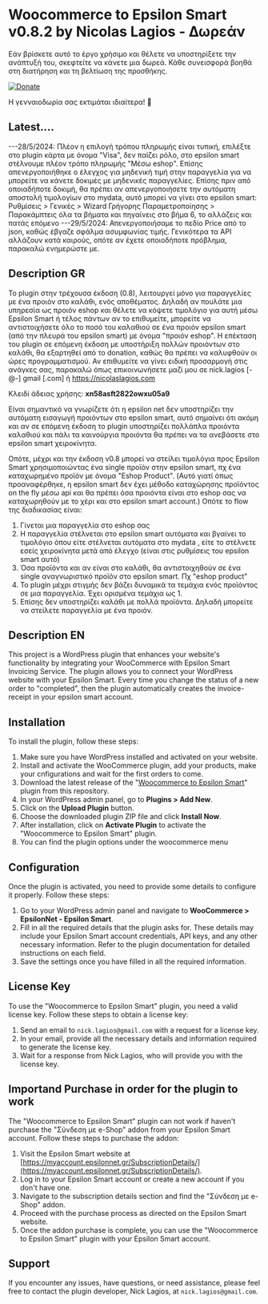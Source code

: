 # Woocommerce to Epsilon Smart v0.8.2 by Nicolas Lagios - Δωρεάν

Εάν βρίσκετε αυτό το έργο χρήσιμο και θέλετε να υποστηρίξετε την ανάπτυξή του, σκεφτείτε να κάνετε μια δωρεά. Κάθε συνεισφορά βοηθά στη διατήρηση και τη βελτίωση της προσθήκης.

[![Donate](https://dev.maxservices.gr/pp.png)](https://www.paypal.com/donate/?hosted_button_id=HWYEPHKQ9D8F6)

Η γενναιοδωρία σας εκτιμάται ιδιαίτερα! 🙏

## Latest....
---28/5/2024: Πλέον η επιλογή τρόπου πληρωμής είναι τυπική, επιλέξτε στο plugin κάρτα με όνομα "Visa", δεν παίζει ρόλο, στο epsilon smart στέλνουμε πλέον τρόπο πληρωμής "Μέσω eshop".
Επίσης απενεργοποιήθηκε ο έλεγχος για μηδενική τιμή στην παραγγελία για να μπορείτε να κάνετε δοκιμές με μηδενικές παραγγελίες.
Επίσης πριν από οποιαδήποτε δοκιμή, θα πρέπει αν απενεργοποιήσετε την αυτόματη αποστολή τιμολογίων στο mydata, αυτό μπορεί να γίνει στο epsilon smart: Ρυθμίσεις > Γενικές > Wizard Γρήγορης Παραμετροποίησης > Παρακάμπτεις όλα τα βήματα και πηγαίνεις στο βήμα 6, το αλλάζεις και πατάς επόμενο
---29/5/2024: Απενεργοποιήσαμε το πεδίο Price από το json, καθώς έβγαζε σφάλμα ασυμφωνίας τιμής. Γενικότερα τα API αλλάζουν κατά καιρούς, οπότε αν έχετε οποιοδήποτε πρόβλημα, παρακαλώ ενημερώστε με.

## Description GR

Το plugin στην τρέχουσα έκδοση (0.8), λειτουργεί μόνο για παραγγελίες με ένα προιόν στο καλάθι, ενός αποθέματος.
Δηλαδή αν πουλάτε μια υπηρεσία ως προιόν eshop και θέλετε να κόψετε τιμολόγιο για αυτή μέσω Epsilon Smart ή τέλος πάντων αν το επιθυμείτε, μπορείτε να αντιστοιχήσετε όλο το ποσό του καλαθιού σε ένα προιόν epsilon smart (από την πλευρά του epsilon smart) με όνομα "προιόν eshop".
Η επέκταση του plugin σε επόμενη έκδοση με υποστήριξη πολλών προιόντων στο καλάθι, θα εξαρτηθεί από το donation, καθώς θα πρέπει να καλυφθούν οι ώρες προγραμματισμού.
Αν επιθυμείτε να γίνει ειδική προσαρμογή στις ανάγκες σας, παρακαλώ όπως επικοινωνήσετε μαζί μου σε nick.lagios [-@-] gmail [.com] ή https://nicolaslagios.com

Κλειδί άδειας χρήσης: **xn58asft2822owxu05a9**

Είναι σημαντικό να γνωρίζετε ότι η epsilon net δεν υποστηρίζει την αυτόματη εισαγωγή προιόντων στο epsilon smart, αυτό σημαίνει ότι ακόμη και αν σε επόμενη έκδοση το plugin υποστηρίζει πολλάπλα προιόντα καλαθιού και πάλι τα καινούργια προιόντα θα πρέπει να τα ανεβάσετε στο epsilon smart χειροκίνητα.

Οπότε, μέχρι και την έκδοση v0.8 μπορεί να στείλει τιμολόγια προς Epsilon Smart χρησιμοποιώντας ένα single προϊόν στην epsilon smart, πχ ένα καταχωρημένο προϊόν με όνομα "Eshop Product".
(Αυτό γιατί όπως προαναφέρθηκε, η epsilon smart δεν έχει μέθοδο καταχώρησης προϊόντος on the fly μέσω api και θα πρέπει όσα προιόντα είναι στο eshop σας να καταχωρηθούν με το χέρι και στο epsilon smart account.)
Οπότε το flow της διαδικασίας είναι:
1. Γίνεται μια παραγγελία στο eshop σας
2. Η παραγγελία στέλνεται στο epsilon smart αυτόματα και βγαίνει το τιμολόγιο όπου είτε στέλνεται αυτόματα στο mydata , είτε το στέλνετε εσείς χειροκίνητα μετά από έλεγχο (είναι στις ρυθμίσεις του epsilon smart αυτό)
3. Όσα προϊόντα και αν είναι στο καλάθι, θα αντιστοιχηθούν σε ένα single αναγνωριστικό προϊόν στο epsilon smart. Πχ "eshop product"
4. Το plugin μέχρι στιγμής δεν βάζει δυναμικά τα τεμάχια ενός προϊόντος σε μια παραγγελία. Έχει ορισμένα τεμάχια ως 1.
5. Επίσης δεν υποστηρίζει καλάθι με πολλά προϊόντα. Δηλαδή μπορείτε να στείλετε παραγγελία με ένα προιόν.

## Description EN

This project is a WordPress plugin that enhances your website's functionality by integrating your WooCommerce with Epsilon Smart Invoicing Service. The plugin allows you to connect your WordPress website with your Epsilon Smart. Every time you change the status of a new order to "completed", then the plugin automatically creates the invoice-receipt in your epsilon smart account.

## Installation

To install the plugin, follow these steps:

1. Make sure you have WordPress installed and activated on your website.
2. Install and activate the WooCommerce plugin, add your products, make your cnfigurations and wait for the first orders to come.
3. Download the latest release of the "[Woocommerce to Epsilon Smart](https://github.com/nicolaslagios/epsilon/archive/refs/heads/main.zip)" plugin from this repository.
4. In your WordPress admin panel, go to **Plugins > Add New**.
5. Click on the **Upload Plugin** button.
6. Choose the downloaded plugin ZIP file and click **Install Now**.
7. After installation, click on **Activate Plugin** to activate the "Woocommerce to Epsilon Smart" plugin.
8. You can find the plugin options under the woocommerce menu

## Configuration

Once the plugin is activated, you need to provide some details to configure it properly. Follow these steps:

1. Go to your WordPress admin panel and navigate to **WooCommerce > EpsilonNet - Epsilon Smart**.
2. Fill in all the required details that the plugin asks for. These details may include your Epsilon Smart account credentials, API keys, and any other necessary information. Refer to the plugin documentation for detailed instructions on each field.
3. Save the settings once you have filled in all the required information.

## License Key

To use the "Woocommerce to Epsilon Smart" plugin, you need a valid license key. Follow these steps to obtain a license key:

1. Send an email to `nick.lagios@gmail.com` with a request for a license key.
2. In your email, provide all the necessary details and information required to generate the license key.
3. Wait for a response from Nick Lagios, who will provide you with the license key.

## Importand Purchase in order for the plugin to work

The "Woocommerce to Epsilon Smart" plugin can not work if haven't purchase the "Σύνδεση με e-Shop" addon from your Epsilon Smart account. Follow these steps to purchase the addon:

1. Visit the Epsilon Smart website at [https://myaccount.epsilonnet.gr/SubscriptionDetails/](https://myaccount.epsilonnet.gr/SubscriptionDetails/).
2. Log in to your Epsilon Smart account or create a new account if you don't have one.
3. Navigate to the subscription details section and find the "Σύνδεση με e-Shop" addon.
4. Proceed with the purchase process as directed on the Epsilon Smart website.
5. Once the addon purchase is complete, you can use the "Woocommerce to Epsilon Smart" plugin with your Epsilon Smart account.

## Support

If you encounter any issues, have questions, or need assistance, please feel free to contact the plugin developer, Nick Lagios, at `nick.lagios@gmail.com`.

